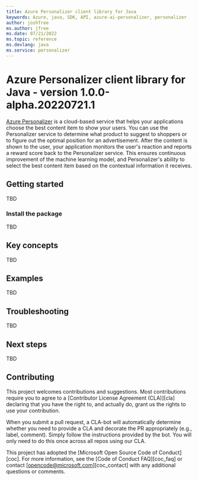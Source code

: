 ```yaml
---
title: Azure Personalizer client library for Java
keywords: Azure, java, SDK, API, azure-ai-personalizer, personalizer
author: joshfree
ms.author: jfree
ms.date: 07/21/2022
ms.topic: reference
ms.devlang: java
ms.service: personalizer
---
```

# Azure Personalizer client library for Java - version 1.0.0-alpha.20220721.1 


[Azure Personalizer](/azure/cognitive-services/personalizer/)
is a cloud-based service that helps your applications choose the best content item to show your users. You can use the Personalizer service to determine what product to suggest to shoppers or to figure out the optimal position for an advertisement. After the content is shown to the user, your application monitors the user's reaction and reports a reward score back to the Personalizer service. This ensures continuous improvement of the machine learning model, and Personalizer's ability to select the best content item based on the contextual information it receives.

## Getting started
TBD

### Install the package
TBD

## Key concepts
TBD

## Examples
TBD

## Troubleshooting
TBD

## Next steps
TBD

## Contributing

This project welcomes contributions and suggestions. Most contributions require you to agree to a [Contributor License Agreement (CLA)][cla] declaring that you have the right to, and actually do, grant us the rights to use your contribution.

When you submit a pull request, a CLA-bot will automatically determine whether you need to provide a CLA and decorate the PR appropriately (e.g., label, comment). Simply follow the instructions provided by the bot. You will only need to do this once across all repos using our CLA.

This project has adopted the [Microsoft Open Source Code of Conduct][coc]. For more information, see the [Code of Conduct FAQ][coc_faq] or contact [opencode@microsoft.com][coc_contact] with any additional questions or comments.


